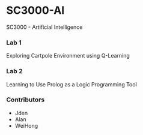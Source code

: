 # SC3000-AI
SC3000 - Artificial Intelligence

### Lab 1
Exploring Cartpole Environment using Q-Learning

### Lab 2
Learning to Use Prolog as a Logic Programming Tool


### Contributors
* Jden
* Alan
* WeiHong
